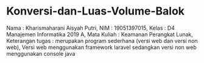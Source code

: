 # Konversi-dan-Luas-Volume-Balok
Nama : Kharismaharani Aisyah Putri, 
NIM : 19051397015,
Kelas : D4 Manajemen Informatika 2019 A,
Mata Kuliah : Keamanan Perangkat Lunak,
Keterangan tugas : merupakan program sederhana (versi web dan versi non web),
Versi web menggunakan framework laravel sedangkan versi non web menggunakan console java
